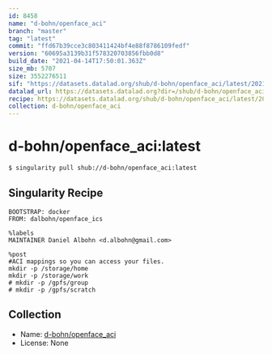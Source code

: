 ```yaml
---
id: 8458
name: "d-bohn/openface_aci"
branch: "master"
tag: "latest"
commit: "ffd67b39cce3c803411424bf4e88f8786109fedf"
version: "60695a3139b31f578320703856fbb0d8"
build_date: "2021-04-14T17:50:01.363Z"
size_mb: 5707
size: 3552276511
sif: "https://datasets.datalad.org/shub/d-bohn/openface_aci/latest/2021-04-14-ffd67b39-60695a31/60695a3139b31f578320703856fbb0d8.simg"
datalad_url: https://datasets.datalad.org?dir=/shub/d-bohn/openface_aci/latest/2021-04-14-ffd67b39-60695a31/
recipe: https://datasets.datalad.org/shub/d-bohn/openface_aci/latest/2021-04-14-ffd67b39-60695a31/Singularity
collection: d-bohn/openface_aci
---
```


# d-bohn/openface_aci:latest

```bash
$ singularity pull shub://d-bohn/openface_aci:latest
```

## Singularity Recipe

```singularity
BOOTSTRAP: docker
FROM: dalbohn/openface_ics

%labels
MAINTAINER Daniel Albohn <d.albohn@gmail.com>

%post
#ACI mappings so you can access your files.
mkdir -p /storage/home
mkdir -p /storage/work
# mkdir -p /gpfs/group
# mkdir -p /gpfs/scratch
```

## Collection

 - Name: [d-bohn/openface_aci](https://github.com/d-bohn/openface_aci)
 - License: None

